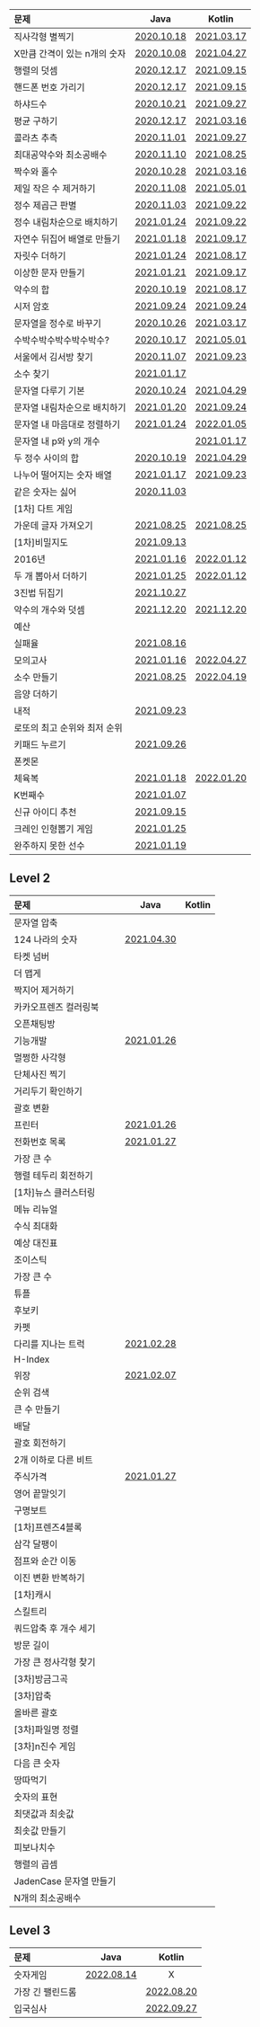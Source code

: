|문제|Java|Kotlin|
|:--|:--:|:--:|
|직사각형 별찍기|[2020.10.18](./programmers-md/programmers-java-md/programmers-java-lv1/rectangular-star-printing.md)|[2021.03.17](./programmers-md/programmers-kotlin-md/programmers-kotlin-lv1/rectangular%20star-printing.md)|
|X만큼 간격이 있는 n개의 숫자|[2020.10.08](./programmers-md/programmers-java-md/programmers-java-lv1/n-numbers-spaced-by-x.md)|[2021.04.27](./programmers-md/programmers-kotlin-md/programmers-kotlin-lv1/n%20numbers%20spaced%20by%20X.md)|
|행렬의 덧셈|[2020.12.17](./programmers-md/programmers-java-md/programmers-java-lv1/addition%20of%20matrix.md)|[2021.09.15](./programmers-md/programmers-kotlin-md/programmers-kotlin-lv1/addition%20of%20matrix.md)|
|핸드폰 번호 가리기|[2020.12.17](./programmers-md/programmers-java-md/programmers-java-lv1/Covering%20your%20cell%20phone%20number.md)|[2021.09.15](./programmers-md/programmers-kotlin-md/programmers-kotlin-lv1/Covering%20your%20cell%20phone%20number.md)|
|하샤드수|[2020.10.21](./programmers-md/programmers-java-md/programmers-java-lv1/Hashad%20number.md)|[2021.09.27](./programmers-md/programmers-kotlin-md/programmers-kotlin-lv1/Hashad%20number.md)|
|평균 구하기|[2020.12.17](./programmers-md/programmers-java-md/programmers-java-lv1/average%20finding.md)|[2021.03.16](./programmers-md/programmers-kotlin-md/programmers-kotlin-lv1/average%20finding.md)|
|콜라츠 추측|[2020.11.01](./programmers-md/programmers-java-md/programmers-java-lv1/Colatz%20conjecture.md)|[2021.09.27](./programmers-md/programmers-kotlin-md/programmers-kotlin-lv1/Colatz%20conjecture.md)|
|최대공약수와 최소공배수|[2020.11.10](./programmers-md/programmers-java-md/programmers-java-lv1/maximum%20common%20divisor%20and%20minimum%20common%20multiple.md)|[2021.08.25](./programmers-md/programmers-kotlin-md/programmers-kotlin-lv1/maximum%20common%20divisor%20and%20minimum%20common%20multiple.md)|
|짝수와 홀수|[2020.10.28](./programmers-md/programmers-java-md/programmers-java-lv1/even%20and%20odd%20numbers.md)|[2021.03.16](./programmers-md/programmers-kotlin-md/programmers-kotlin-lv1/even%20and%20odd%20numbers.md)|
|제일 작은 수 제거하기|[2020.11.08](./programmers-md/programmers-java-md/programmers-java-lv1/Remove%20the%20smallest%20number.md)|[2021.05.01](./programmers-md/programmers-kotlin-md/programmers-kotlin-lv1/Remove%20the%20smallest%20number.md)|
|정수 제곱근 판별|[2020.11.03](./programmers-md/programmers-java-md/programmers-java-lv1/integer%20square%20root%20determination.md)|[2021.09.22](./programmers-md/programmers-kotlin-md/programmers-kotlin-lv1/integer%20square%20root%20determination.md)|
|정수 내림차순으로 배치하기|[2021.01.24](./programmers-md/programmers-java-md/programmers-java-lv1/Place%20in%20order%20of%20integer%20descending%20order.md)|[2021.09.22](./programmers-md/programmers-kotlin-md/programmers-kotlin-lv1/Place%20in%20order%20of%20integer%20descending%20order.md)|
|자연수 뒤집어 배열로 만들기|[2021.01.18](./programmers-md/programmers-java-md/programmers-java-lv1/reverse%20natural%20number%20arrangement.md)|[2021.09.17](./programmers-md/programmers-kotlin-md/programmers-kotlin-lv1/Turn%20the%20natural%20number%20into%20an%20array.md)|
|자릿수 더하기|[2021.01.24](./programmers-md/programmers-java-md/programmers-java-lv1/digit%20addition.md)|[2021.08.17](./programmers-md/programmers-kotlin-md/programmers-kotlin-lv1/digit%20addition.md)|
|이상한 문자 만들기|[2021.01.21](./programmers-md/programmers-java-md/programmers-java-lv1/making%20strange%20characters.md)|[2021.09.17](./programmers-md/programmers-kotlin-md/programmers-kotlin-lv1/making%20strange%20characters.md)|
|약수의 합|[2020.10.19](./programmers-md/programmers-java-md/programmers-java-lv1/sum-of-yacksu.md)|[2021.08.17](./programmers-md/programmers-kotlin-md/programmers-kotlin-lv1/sum%20of%20yaksu.md)|
|시저 암호|[2021.09.24](./programmers-md/programmers-java-md/programmers-java-lv1/Caesar's%20code.md)|[2021.09.24](./programmers-md/programmers-kotlin-md/programmers-kotlin-lv1/Caesar%20cipher.md)|
|문자열을 정수로 바꾸기|[2020.10.26](./programmers-md/programmers-java-md/programmers-java-lv1/replace%20a%20string%20with%20an%20integer.md)|[2021.03.17](./programmers-md/programmers-kotlin-md/programmers-kotlin-lv1/Turn%20a%20string%20into%20an%20integer.md)|
|수박수박수박수박수박수?|[2020.10.17](./programmers-md/programmers-java-md/programmers-java-lv1/watermelon-clap.md)|[2021.05.01](./programmers-md/programmers-kotlin-md/programmers-kotlin-lv1/watermelon-clap.md)|
|서울에서 김서방 찾기|[2020.11.07](./programmers-md/programmers-java-md/programmers-java-lv1/Finding%20Kim%20Seobang%20in%20Seoul.md)|[2021.09.23](./programmers-md/programmers-kotlin-md/programmers-kotlin-lv1/Finding%20Kim%20Seobang%20in%20Seoul.md)|
|소수 찾기|[2021.01.17](./programmers-md/programmers-java-md/programmers-java-lv2/prime%20number%20finding.md)||
|문자열 다루기 기본|[2020.10.24](./programmers-md/programmers-java-md/programmers-java-lv1/string%20handling%20basic.md)|[2021.04.29](./programmers-md/programmers-kotlin-md/programmers-kotlin-lv1/string%20handling%20basics.md)|
|문자열 내림차순으로 배치하기|[2021.01.20](./programmers-md/programmers-java-md/programmers-java-lv1/arrange%20in%20descending%20order%20of%20strings.md)|[2021.09.24](./programmers-md/programmers-kotlin-md/programmers-kotlin-lv1/arrange%20in%20descending%20order%20of%20strings.md)|
|문자열 내 마음대로 정렬하기|[2021.01.24](./programmers-md/programmers-java-md/programmers-java-lv1/Align%20the%20string%20at%20my%20disposal.md)|[2022.01.05](./programmers-md/programmers-kotlin-md/programmers-kotlin-lv1/sort%20randomly%20within%20a%20string.md)|
|문자열 내 p와 y의 개수||[2021.01.17](./programmers-md/programmers-java-md/programmers-java-lv1/the%20number%20of%20p%20and%20y%20in%20a%20string.md)||
|두 정수 사이의 합|[2020.10.19](./programmers-md/programmers-java-md/programmers-java-lv1/sum%20of%20two%20integers.md)|[2021.04.29](./programmers-md/programmers-kotlin-md/programmers-kotlin-lv1/sum%20of%20two%20integers.md)|
|나누어 떨어지는 숫자 배열|[2021.01.17](./programmers-md/programmers-java-md/programmers-java-lv1/divisible%20sequence%20of%20numbers.md)|[2021.09.23](./programmers-md/programmers-kotlin-md/programmers-kotlin-lv1/divisible%20sequence%20of%20numbers.md)|
|같은 숫자는 싫어|[2020.11.03](./programmers-md/programmers-java-md/programmers-java-lv1/I%20don't%20like%20the%20same%20number.md)||
|[1차] 다트 게임|||
|가운데 글자 가져오기|[2021.08.25](./programmers-md/programmers-java-md/programmers-java-lv1/middle%20letter%20import.md)|[2021.08.25](./programmers-md/programmers-kotlin-md/programmers-md/programmers-kotlin-md/programmers-kotlin-lv1/Get%20the%20middle%20letter.md)|
|\[1차\]비밀지도|[2021.09.13](./programmers-md/programmers-java-md/programmers-java-lv1/secret%20map.md)||
|2016년|[2021.01.16](./programmers-md/programmers-java-md/programmers-java-lv1/Year%20of%202016.md)|[2022.01.12](./programmers-md/programmers-kotlin-md/programmers-kotlin-lv1/year-2016.md)|
|두 개 뽑아서 더하기|[2021.01.25](./programmers-md/programmers-java-md/programmers-java-lv1/Pick%20two%20and%20add%20them.md)|[2022.01.12](./programmers-md/programmers-kotlin-md/programmers-kotlin-lv1/Two%20more%20and%20add.md)|
|3진법 뒤집기|[2021.10.27](./programmers-md/programmers-java-md/programmers-java-lv1/triad%20flip.md)||
|약수의 개수와 덧셈|[2021.12.20](./programmers-md/programmers-java-md/programmers-java-lv1/number%20and%20addition%20of%20mineral%20water.md)|[2021.12.20](./programmers-md/programmers-kotlin-md/programmers-kotlin-lv1/number%20and%20addition%20of%20mineral%20water.md)|
|예산|||
|실패율|[2021.08.16](./programmers-md/programmers-java-md/programmers-java-lv1/failure%20rate.md)||
|모의고사|[2021.01.16](./programmers-md/programmers-java-md/programmers-java-lv1/mock%20test.md)|[2022.04.27](./programmers-md/programmers-kotlin-md/programmers-kotlin-lv1/mock%20test.md)|
|소수 만들기|[2021.08.25](./programmers-md/programmers-java-md/programmers-java-lv1/decimal%20making.md)|[2022.04.19](./programmers-md/programmers-kotlin-md/programmers-kotlin-lv1/decimal%20making.md)|
|음양 더하기||
|내적|[2021.09.23](./programmers-md/programmers-java-md/programmers-java-lv1/inner%2C%20internal.md)||
|로또의 최고 순위와 최저 순위||
|키패드 누르기|[2021.09.26](./programmers-md/programmers-java-md/programmers-java-lv1/keypad-press.md)||
|폰켓몬||
|체육복|[2021.01.18](./programmers-md/programmers-java-md/programmers-java-lv1/sportswear.md)|[2022.01.20](./programmers-md/programmers-kotlin-md/programmers-kotlin-lv1/sportswear.md)|
|K번째수|[2021.01.07](./programmers-md/programmers-java-md/programmers-java-lv1/K-th%20number.md)||
|신규 아이디 추천|[2021.09.15](./programmers-md/programmers-java-md/programmers-java-lv1/new%20ID%20recommendation.md)||
|크레인 인형뽑기 게임|[2021.01.25](./programmers-md/programmers-java-md/programmers-java-lv1/crane%20doll%20drawing%20game.md)||
|완주하지 못한 선수|[2021.01.19](./programmers-md/programmers-java-md/programmers-java-lv1/unskilled%20player.md)||


## Level 2
|문제|Java|Kotlin|
|:--|:--:|:--:|
|문자열 압축|||
|124 나라의 숫자|[2021.04.30](./programmers-md/programmers-java-md/programmers-java-lv2/124%20countries'%20numbers.md)||
|타켓 넘버|||
|더 맵게|||
|짝지어 제거하기|||
|카카오프렌즈 컬러링북|||
|오픈채팅방|||
|기능개발|[2021.01.26](./programmers-md/programmers-java-md/programmers-java-lv2/develop%20function.md)||
|멀쩡한 사각형|||
|단체사진 찍기|||
|거리두기 확인하기|||
|괄호 변환|||
|프린터|[2021.01.26](./programmers-md/programmers-java-md/programmers-java-lv2/printer.md)||
|전화번호 목록|[2021.01.27](./programmers-md/programmers-java-md/programmers-java-lv2/telephone%20number%20list.md)||
|가장 큰 수|||
|행렬 테두리 회전하기|||
|\[1차\]뉴스 클러스터링|||
|메뉴 리뉴얼|||
|수식 최대화|||
|예상 대진표|||
|조이스틱|||
|가장 큰 수|||
|튜플|||
|후보키|||
|카펫|||
|다리를 지나는 트럭|[2021.02.28](./programmers-md/programmers-java-md/programmers-java-lv2/a%20truck%20that%20runs%20through%20a%20bridge.md)||
|H-Index|||
|위장|[2021.02.07](./programmers-md/programmers-java-md/programmers-java-lv2/Camouflage.md)||
|순위 검색|||
|큰 수 만들기|||
|배달|||
|괄호 회전하기|||
|2개 이하로 다른 비트|||
|주식가격|[2021.01.27](./programmers-md/programmers-java-md/programmers-java-lv2/stock%20price.md)||
|영어 끝말잇기|||
|구명보트|||
|\[1차\]프렌즈4블록|||
|삼각 달팽이|||
|점프와 순간 이동|||
|이진 변환 반복하기|||
|\[1차\]캐시|||
|스킬트리|||
|쿼드압축 후 개수 세기||
|방문 길이|||
|가장 큰 정사각형 찾기|||
|[3차]방금그곡|||
|[3차]압축|||
|올바른 괄호|||
|[3차]파일명 정렬|||
|[3차]n진수 게임|||
|다음 큰 숫자|||
|땅따먹기|||
|숫자의 표현|||
|최댓값과 최솟값|||
|최솟값 만들기|||
|피보나치수|||
|행렬의 곱셈|||
|JadenCase 문자열 만들기|||
|N개의 최소공배수|||


## Level 3
|문제|Java|Kotlin|
|:--|:--:|:--:|
|숫자게임|[2022.08.14](./programmers-md/programmers-java-md/programmers-java-lv3/number-game.md)| X |
| 가장 긴 팰린드롬 |  | [2022.08.20](./programmers-md/programmers-kotlin-md/programmers-kotlin-lv3/long-palindrom.md) |
|입국심사||[2022.09.27](./programmers-md/programmers-kotlin-md/programmers-kotlin-lv3/Immigration.md)|